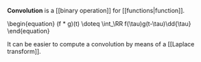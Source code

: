 **Convolution** is a [[binary operation]] for [[functions|function]].

\begin{equation}
(f * g)(t) \doteq \int_\RR f(\tau)g(t-\tau)\dd{\tau}
\end{equation}

It can be easier to compute a convolution by means of a [[Laplace transform]].